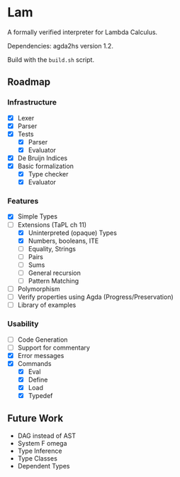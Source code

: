 # Lam
A formally verified interpreter for Lambda Calculus.

Dependencies: agda2hs version 1.2.

Build with the `build.sh` script.

## Roadmap
### Infrastructure
  - [x] Lexer
  - [x] Parser
  - [x] Tests
    - [x] Parser
    - [x] Evaluator
  - [x] De Bruijn Indices
  - [x] Basic formalization
    + [x] Type checker
    + [x] Evaluator

### Features
  - [x] Simple Types
  - [ ] Extensions (TaPL ch 11)
    + [x] Uninterpreted (opaque) Types
    + [x] Numbers, booleans, ITE
    + [ ] Equality, Strings
    + [ ] Pairs
    + [ ] Sums
    + [ ] General recursion
    + [ ] Pattern Matching
  - [ ] Polymorphism
  - [ ] Verify properties using Agda (Progress/Preservation)
  - [ ] Library of examples

### Usability
  - [ ] Code Generation
  - [ ] Support for commentary
  - [x] Error messages
  - [x] Commands
    - [x] Eval
    - [x] Define
    - [x] Load
    - [x] Typedef

## Future Work
  - DAG instead of AST
  - System F omega
  - Type Inference
  - Type Classes
  - Dependent Types

